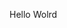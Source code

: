 Hello Wolrd







































































































































































































































































































































































































































































































































































































































































































































































































































































































































































































































































































































































































































































































































































